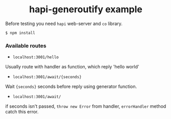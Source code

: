 <h1 align="center">
  hapi-generoutify example
  <br>
</h1>

Before testing you need `hapi` web-server and `co` library.

```shell
$ npm install
```

### Available routes

- `localhost:3001/hello`

Usually route with handler as function, which reply 'hello world'

- `localhost:3001/await/{seconds}`

Wait `{seconds}` seconds before reply using generator function.

- `localhost:3001/await/`

if seconds isn't passed, `throw new Error` from handler, `errorHandler` method catch this error.